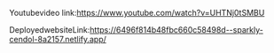 Youtubevideo link:https://www.youtube.com/watch?v=UHTNj0tSMBU





DeployedwebsiteLink:https://6496f814b48fbc660c58498d--sparkly-cendol-8a2157.netlify.app/





